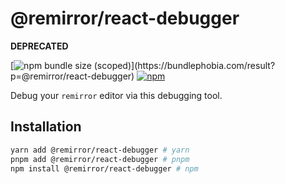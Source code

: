 # @remirror/react-debugger

**DEPRECATED**

[![npm bundle size (scoped)](https://img.shields.io/bundlephobia/minzip/@remirror/react-debugger.svg?)](https://bundlephobia.com/result?p=@remirror/react-debugger) [![npm](https://img.shields.io/npm/dm/@remirror/react-debugger.svg?&logo=npm)](https://www.npmjs.com/package/@remirror/react-debugger)

Debug your `remirror` editor via this debugging tool.

## Installation

```bash
yarn add @remirror/react-debugger # yarn
pnpm add @remirror/react-debugger # pnpm
npm install @remirror/react-debugger # npm
```
